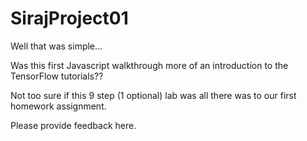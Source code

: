 # SirajProject01

Well that was simple...

Was this first Javascript walkthrough more of an introduction to the TensorFlow tutorials??

Not too sure if this 9 step (1 optional) lab was all there was to our first homework assignment.

Please provide feedback here.
